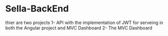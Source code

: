 # Sella-BackEnd
thier are two projects 
1- API with the implementation of JWT for serveing in both the Angular project and MVC Dashboard
2- The MVC Dashboard 
